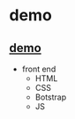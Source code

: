 # demo

## [demo](https://vahidkarimidev.github.io/iqCode/)



 - front end
    - HTML
    - CSS
    - Botstrap
    - JS










